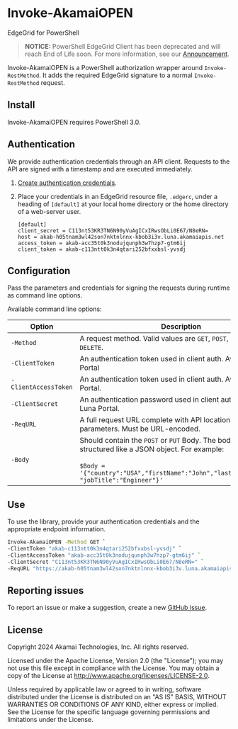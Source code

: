 # Invoke-AkamaiOPEN

EdgeGrid for PowerShell

> **NOTICE:** PowerShell EdgeGrid Client has been deprecated and will reach End of Life soon. For more information, see our [Announcement](https://developer.akamai.com/blog/2018/11/13/akamai-powershell-edgegrid-client-end-life-notice).

Invoke-AkamaiOPEN is a PowerShell authorization wrapper around `Invoke-RestMethod`. It adds the required EdgeGrid signature to a normal `Invoke-RestMethod` request.

## Install

Invoke-AkamaiOPEN requires PowerShell 3.0.

## Authentication

We provide authentication credentials through an API client. Requests to the API are signed with a timestamp and are executed immediately.

1. [Create authentication credentials](https://techdocs.akamai.com/developer/docs/set-up-authentication-credentials).
   
2. Place your credentials in an EdgeGrid resource file, `.edgerc`, under a heading of `[default]` at your local home directory or the home directory of a web-server user.

    ```
    [default]
    client_secret = C113nt53KR3TN6N90yVuAgICxIRwsObLi0E67/N8eRN=
    host = akab-h05tnam3wl42son7nktnlnnx-kbob3i3v.luna.akamaiapis.net
    access_token = akab-acc35t0k3nodujqunph3w7hzp7-gtm6ij
    client_token = akab-c113ntt0k3n4qtari252bfxxbsl-yvsdj

## Configuration

Pass the parameters and credentials for signing the requests during runtime as command line options.

Available command line options:

| Option | Description |
| ---------- | --------- |
| `-Method` | A request method. Valid values are `GET`, `POST`, `PUT`, and `DELETE`. |
| `-ClientToken` | An authentication token used in client auth. Available in Luna Portal |
| `-ClientAccessToken` | An authentication token used in client auth. Available in Luna Portal. |
| `-ClientSecret` | An authentication password used in client auth. Available in Luna Portal. |
| `-ReqURL`  | A full request URL complete with API location and parameters. Must be URL-encoded. |
| `-Body` | Should contain the `POST` or `PUT` Body. The body should be structured like a JSON object. For example: <br /> <br /> `$Body = '{"country":"USA","firstName":"John","lastName":"Smith", "jobTitle":"Engineer"}'` |

## Use

To use the library, provide your authentication credentials and the appropriate endpoint information.

```bash
Invoke-AkamaiOPEN -Method GET ` 
-ClientToken "akab-c113ntt0k3n4qtari252bfxxbsl-yvsdj" ` 
-ClientAccessToken "akab-acc35t0k3nodujqunph3w7hzp7-gtm6ij" ` 
-ClientSecret "C113nt53KR3TN6N90yVuAgICxIRwsObLi0E67/N8eRN=" ` 
-ReqURL "https://akab-h05tnam3wl42son7nktnlnnx-kbob3i3v.luna.akamaiapis.net/identity-management/v3/user-profile"
```

## Reporting issues

To report an issue or make a suggestion, create a new [GitHub issue](https://github.com/akamai/AkamaiOPEN-edgegrid-powershell/issues).

## License

Copyright 2024 Akamai Technologies, Inc. All rights reserved.

Licensed under the Apache License, Version 2.0 (the "License");
you may not use this file except in compliance with the License.
You may obtain a copy of the License at http://www.apache.org/licenses/LICENSE-2.0.

Unless required by applicable law or agreed to in writing, software
distributed under the License is distributed on an "AS IS" BASIS,
WITHOUT WARRANTIES OR CONDITIONS OF ANY KIND, either express or implied.
See the License for the specific language governing permissions and
limitations under the License.
